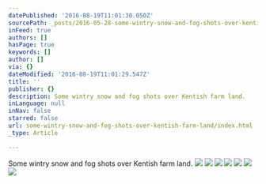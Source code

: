 ```yaml
---
datePublished: '2016-08-19T11:01:30.050Z'
sourcePath: _posts/2016-05-28-some-wintry-snow-and-fog-shots-over-kentish-farm-land.md
inFeed: true
authors: []
hasPage: true
keywords: []
author: []
via: {}
dateModified: '2016-08-19T11:01:29.547Z'
title: ''
publisher: {}
description: Some wintry snow and fog shots over Kentish farm land.
inLanguage: null
inNav: false
starred: false
url: some-wintry-snow-and-fog-shots-over-kentish-farm-land/index.html
_type: Article

---
```

Some wintry snow and fog shots over Kentish farm land.
![](https://s3-us-west-2.amazonaws.com/the-grid-img/p/f85af6a668f30332b4bc02df0bdf3626dce9e1c8.jpg)
![](https://the-grid-user-content.s3-us-west-2.amazonaws.com/c2c7db80-4211-4fd6-be21-378f89135513.jpg)
![](https://the-grid-user-content.s3-us-west-2.amazonaws.com/56b2bbf9-ba4e-414d-8fa1-8e20d28f7a70.jpg)
![](https://s3-us-west-2.amazonaws.com/the-grid-img/p/d33a66034b06cdca6960e73747b7412aa6383a33.jpg)
![](https://the-grid-user-content.s3-us-west-2.amazonaws.com/48c959ea-8952-4c68-bb58-18ec2e5b2cb3.jpg)
![](https://s3-us-west-2.amazonaws.com/the-grid-img/p/e07c18add219639574c8b73af269bcbd7f510d64.jpg)
![](https://s3-us-west-2.amazonaws.com/the-grid-img/p/9fcf684ac053d9454afb54ebcc44a667bcc3633a.jpg)